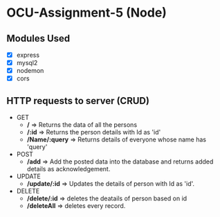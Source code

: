 # OCU-Assignment-5 (Node)

## Modules Used

- [x] express
- [x] mysql2
- [x] nodemon
- [x] cors

## HTTP requests to server (CRUD)

- GET
  - **/**              => Returns the data of all the persons
  - **/:id**           => Returns the person details with Id as 'id'
  - **/Name/:query**   => Returns details of everyone whose name has 'query'
- POST
  - **/add**           => Add the posted data into the database and returns added details as acknowledgement.
- UPDATE
  - **/update/:id**    => Updates the details of person with Id as 'id'.
- DELETE
  - **/delete/:id**    => deletes the deatails of person based on id
  - **/deleteAll**     => deletes every record.
